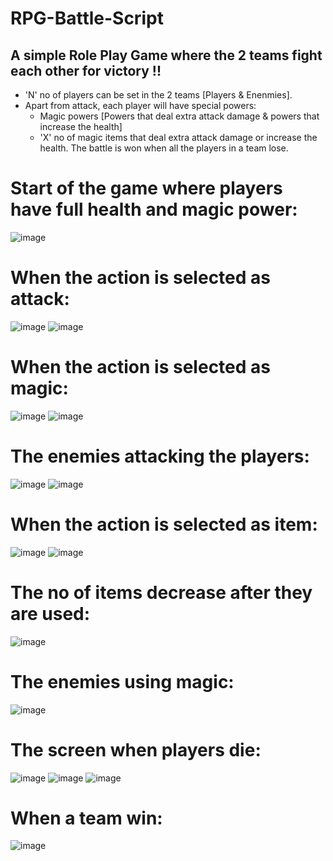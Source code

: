 # RPG-Battle-Script

## A simple Role Play Game where the 2 teams fight each other for victory !!

* 'N' no of players can be set in the 2 teams [Players & Enenmies].
* Apart from attack, each player will have special powers:
   * Magic powers [Powers that deal extra attack damage & powers that increase the health]
   * 'X' no of magic items that deal extra attack damage or increase the health.
The battle is won when all the players in a team lose.


# Start of the game where players have full health and magic power:
![image](https://user-images.githubusercontent.com/83760949/117524678-fb13a780-afdb-11eb-9813-69bb88ae464d.png)


# When the action is selected as attack:
![image](https://user-images.githubusercontent.com/83760949/117524725-4037d980-afdc-11eb-96f4-f010a7dafe68.png)
![image](https://user-images.githubusercontent.com/83760949/117524742-5c3b7b00-afdc-11eb-9166-0b997e70abb5.png)


# When the action is selected as magic:
![image](https://user-images.githubusercontent.com/83760949/117524795-b76d6d80-afdc-11eb-917e-7f8e56e39759.png)
![image](https://user-images.githubusercontent.com/83760949/117524804-c48a5c80-afdc-11eb-8028-bf5d64623bdd.png)


# The enemies attacking the players:
![image](https://user-images.githubusercontent.com/83760949/117524834-fef3f980-afdc-11eb-8d13-4a1d1b94c449.png)
![image](https://user-images.githubusercontent.com/83760949/117524841-0c10e880-afdd-11eb-9244-2f8537d689b1.png)


# When the action is selected as item:
![image](https://user-images.githubusercontent.com/83760949/117524864-2f3b9800-afdd-11eb-84fe-9c7bacd8db99.png)
![image](https://user-images.githubusercontent.com/83760949/117524873-39f62d00-afdd-11eb-8d38-1dcb2accaddd.png)


# The no of items decrease after they are used:
![image](https://user-images.githubusercontent.com/83760949/117525104-78d8b280-afde-11eb-91a0-0eb5a60cfb80.png)


# The enemies using magic:
![image](https://user-images.githubusercontent.com/83760949/117524906-61e59080-afdd-11eb-8d1e-b4d82108ce47.png)


# The screen when players die:
![image](https://user-images.githubusercontent.com/83760949/117524922-7c1f6e80-afdd-11eb-8134-9ca0c537f1ab.png)
![image](https://user-images.githubusercontent.com/83760949/117524937-8ccfe480-afdd-11eb-8f4c-97050fba1be0.png)
![image](https://user-images.githubusercontent.com/83760949/117524955-abce7680-afdd-11eb-8f37-c1cffeedf2bf.png)


# When a team win:
![image](https://user-images.githubusercontent.com/83760949/117525319-4085a400-afdf-11eb-8d6c-aaec2b83e2c1.png)

